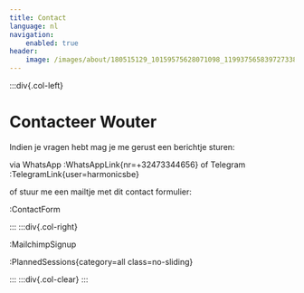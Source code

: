 ```yaml
---
title: Contact
language: nl
navigation:
    enabled: true
header:
    image: /images/about/180515129_10159575628071098_1199375658397273382_n.jpg
---
```


:::div{.col-left}

# Contacteer Wouter

Indien je vragen hebt mag je me gerust een berichtje sturen:

via WhatsApp :WhatsAppLink{nr=+32473344656} of Telegram :TelegramLink{user=harmonicsbe}

of stuur me een mailtje met dit contact formulier:

:ContactForm

:::
:::div{.col-right}

:MailchimpSignup

:PlannedSessions{category=all class=no-sliding}

:::
:::div{.col-clear}
:::


